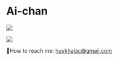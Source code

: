 # 	Ai-chan

![](https://komarev.com/ghpvc/?username=AiHaiBaraChan)

![](https://github-readme-stats.vercel.app/api/top-langs/?username=AiHaibaraChan&show_icons=true&theme=codeSTACKr)

📧How to reach me: huykhalac@gmail.com


